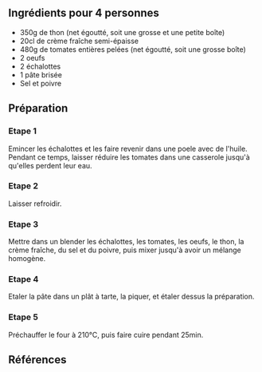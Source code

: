 ## Ingrédients pour 4 personnes

- 350g de thon (net égoutté, soit une grosse et une petite boîte)
- 20cl de crème fraîche semi-épaisse
- 480g de tomates entières pelées (net égoutté, soit une grosse boîte)
- 2 oeufs
- 2 échalottes
- 1 pâte brisée
- Sel et poivre

## Préparation

### Etape 1

Emincer les échalottes et les faire revenir dans une poele avec de l'huile. Pendant ce temps, laisser réduire les tomates dans une casserole jusqu'à qu'elles perdent leur eau.

### Etape 2

Laisser refroidir.

### Etape 3

Mettre dans un blender les échalottes, les tomates, les oeufs, le thon, la crème fraîche, du sel et du poivre, puis mixer jusqu'à avoir un mélange homogène.

### Etape 4

Etaler la pâte dans un plât à tarte, la piquer, et étaler dessus la préparation.

### Etape 5

Préchauffer le four à 210°C, puis faire cuire pendant 25min.

## Références
